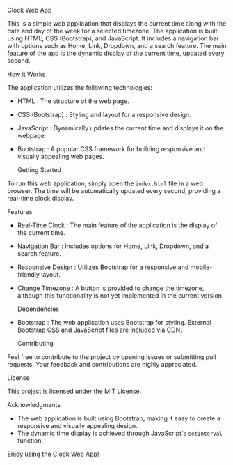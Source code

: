    Clock Web App

This is a simple web application that displays the current time along with the date and day of the week for a selected timezone. The application is built using HTML, CSS (Bootstrap), and JavaScript. It includes a navigation bar with options such as Home, Link, Dropdown, and a search feature. The main feature of the app is the dynamic display of the current time, updated every second.

  How it Works

The application utilizes the following technologies:

-  HTML : The structure of the web page.
-  CSS (Bootstrap) : Styling and layout for a responsive design.
-  JavaScript : Dynamically updates the current time and displays it on the webpage.
-  Bootstrap : A popular CSS framework for building responsive and visually appealing web pages.

     Getting Started

To run this web application, simply open the `index.html` file in a web browser. The time will be automatically updated every second, providing a real-time clock display.

   Features

-  Real-Time Clock : The main feature of the application is the display of the current time.
-  Navigation Bar : Includes options for Home, Link, Dropdown, and a search feature.
-  Responsive Design : Utilizes Bootstrap for a responsive and mobile-friendly layout.
-  Change Timezone : A button is provided to change the timezone, although this functionality is not yet implemented in the current version.

   Dependencies

-  Bootstrap : The web application uses Bootstrap for styling. External Bootstrap CSS and JavaScript files are included via CDN.

   Contributing

Feel free to contribute to the project by opening issues or submitting pull requests. Your feedback and contributions are highly appreciated.

   License

This project is licensed under the MIT License.

   Acknowledgments

- The web application is built using Bootstrap, making it easy to create a responsive and visually appealing design.
- The dynamic time display is achieved through JavaScript's `setInterval` function.

Enjoy using the Clock Web App!
